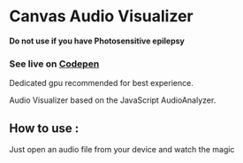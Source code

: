 # Canvas Audio Visualizer

**Do not use if you have Photosensitive epilepsy**

### See live on **[Codepen](https://codepen.io/heinhein/full/LqdEyP)** 

Dedicated gpu recommended for best experience.


Audio Visualizer based on the JavaScript AudioAnalyzer.

## How to use :

Just open an audio file from your device and watch the magic
